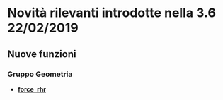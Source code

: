 # Novità rilevanti introdotte nella 3.6 22/02/2019

## Nuove funzioni

### Gruppo Geometria
* [**force_rhr**](./gr_funzioni/geometria/force_rhr.html)

